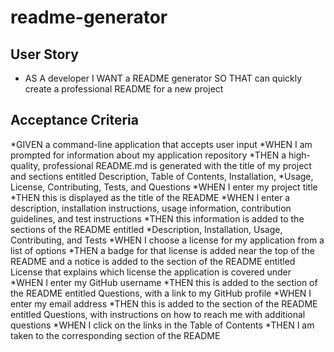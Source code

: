# readme-generator

## User Story

- AS A developer
I WANT a README generator
SO THAT can quickly create a professional README for a new project 

## Acceptance Criteria
*GIVEN a command-line application that accepts user input
*WHEN I am prompted for information about my application repository
*THEN a high-quality, professional README.md is generated with the title of my project and sections entitled Description, Table of Contents, Installation, *Usage, License, Contributing, Tests, and Questions
*WHEN I enter my project title
*THEN this is displayed as the title of the README
*WHEN I enter a description, installation instructions, usage information, contribution guidelines, and test instructions
*THEN this information is added to the sections of the README entitled *Description, Installation, Usage, Contributing, and Tests
*WHEN I choose a license for my application from a list of options
*THEN a badge for that license is added near the top of the README and a notice is added to the section of the README entitled License that explains which license the application is covered under
*WHEN I enter my GitHub username
*THEN this is added to the section of the README entitled Questions, with a link to my GitHub profile
*WHEN I enter my email address
*THEN this is added to the section of the README entitled Questions, with instructions on how to reach me with additional questions
*WHEN I click on the links in the Table of Contents
*THEN I am taken to the corresponding section of the README